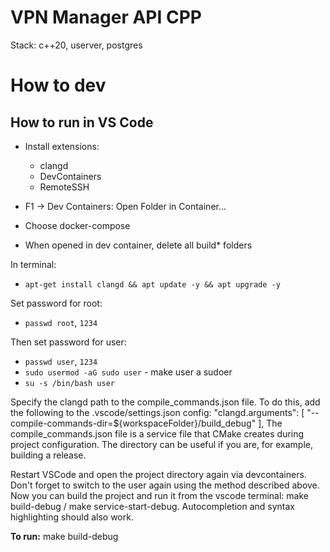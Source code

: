 # VPN Manager API CPP

Stack: c++20, userver, postgres

# How to dev

## How to run in VS Code

- Install extensions:
    - clangd
    - DevContainers
    - RemoteSSH

- F1 -> Dev Containers: Open Folder in Container...
- Choose docker-compose
- When opened in dev container, delete all build* folders

In terminal:
- `apt-get install clangd && apt update -y && apt upgrade -y`

Set password for root:
- `passwd root`, `1234`

Then set password for user:
- `passwd user`, `1234`
- `sudo usermod -aG sudo user` - make user a sudoer
- `su -s /bin/bash user`

Specify the clangd path to the compile_commands.json file. To do this, add the following to the .vscode/settings.json config:
"clangd.arguments": [ "--compile-commands-dir=${workspaceFolder}/build_debug" ],
The compile_commands.json file is a service file that CMake creates during project configuration. The directory can be useful if you are, for example, building a release.

Restart VSCode and open the project directory again via devcontainers. Don't forget to switch to the user again using the method described above. Now you can build the project and run it from the vscode terminal:
make build-debug / make service-start-debug. Autocompletion and syntax highlighting should also work.

**To run:** make build-debug